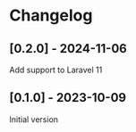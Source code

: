 # Changelog

## [0.2.0] - 2024-11-06

Add support to Laravel 11

## [0.1.0] - 2023-10-09

Initial version
